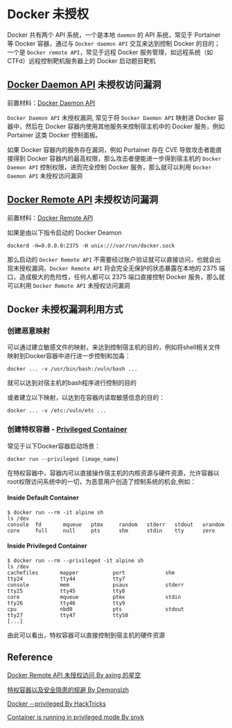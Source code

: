 # Docker 未授权

Docker 共有两个 API 系统，一个是本地 `daemon` 的 API 系统，常见于 Portainer 等 Docker 容器，通过与 `Docker daemon API` 交互来达到控制 Docker 的目的；一个是 `Docker remote API`，常见于远程 Docker 服务管理，如远程系统（如 CTFd）远程控制靶机服务器上的 Docker 启动题目靶机

## [Docker Daemon API](/docs/Environment/docker/Docker-Daemon-API) 未授权访问漏洞

前置材料：[Docker Daemon API](/docs/Environment/docker/Docker-Daemon-API)

`Docker Daemon API` 未授权漏洞, 常见于将 `Docker Daemon API` 映射进 Docker 容器中，然后在 Docker 容器内使用其他服务来控制宿主机中的 Docker 服务，例如 Portainer 这类 Docker 控制面板。

如果 Docker 容器内的服务存在漏洞，例如 Portainer 存在 CVE 导致攻击者能直接得到 Docker 容器内的最高权限，那么攻击者便能进一步得到宿主机的 `Docker Daemon API` 控制权限，进而完全控制 Docker 服务，那么就可以利用 `Docker Daemon API` 未授权访问漏洞

## [Docker Remote API](/docs/Environment/docker/Docker-Remote-API) 未授权访问漏洞

前置材料：[Docker Remote API](/docs/Environment/docker/Docker-Remote-API)

如果是由以下指令启动的 Docker Deamon

```shell
dockerd -H=0.0.0.0:2375 -H unix:///var/run/docker.sock
```

那么启动的 `Docker Remote API` 不需要经过账户验证就可以直接访问，也就会出现未授权漏洞，`Docker Remote API` 将会完全无保护的状态暴露在本地的 2375 端口，造成极大的危险性，任何人都可以 2375 端口直接控制 Docker 服务，那么就可以利用 `Docker Remote API` 未授权访问漏洞

## Docker 未授权漏洞利用方式

### 创建恶意映射

可以通过建立敏感文件的映射，来达到控制宿主机的目的，例如将shell相关文件映射到Docker容器中进行进一步控制和加毒：

```shell
docker ... -v /usr/bin/bash:/vuln/bash ...
```

就可以达到对宿主机的bash程序进行控制的目的

或者建立以下映射，以达到在容器内读取敏感信息的目的：

```shell
docker ... -v /etc:/vuln/etc ...
```

### 创建特权容器 - [Privileged Container](/docs/Environment/docker/Docker-Privileged)

常见于以下Docker容器启动场景：

```shell
docker run --privileged [image_name]
```

在特权容器中，容器内可以直接操作宿主机的内核资源与硬件资源，允许容器以root权限访问系统中的一切，为恶意用户创造了控制系统的机会,例如：

#### Inside Default Container

```shell
$ docker run --rm -it alpine sh
ls /dev
console  fd       mqueue   ptmx     random   stderr   stdout   urandom
core     full     null     pts      shm      stdin    tty      zero
```

#### Inside Privileged Container

```shell
$ docker run --rm --privileged -it alpine sh
ls /dev
cachefiles       mapper           port             shm              tty24            tty44            tty7
console          mem              psaux            stderr           tty25            tty45            tty8
core             mqueue           ptmx             stdin            tty26            tty46            tty9
cpu              nbd0             pts              stdout           tty27            tty47            ttyS0
[...]
```

由此可以看出，特权容器可以直接控制到宿主机的硬件资源

## Reference

[Docker Remote API 未授权访问 By axing 的星空](https://www.cnblogs.com/xinga/articles/17520869.html)

[特权容器以及安全隐患的规避 By Demonslzh](https://blog.csdn.net/Demonslzh/article/details/127484455)

[Docker --privileged By HackTricks](https://book.hacktricks.xyz/linux-hardening/privilege-escalation/docker-security/docker-privileged)

[Container is running in privileged mode By snyk](https://learn.snyk.io/lesson/container-runs-in-privileged-mode/)
